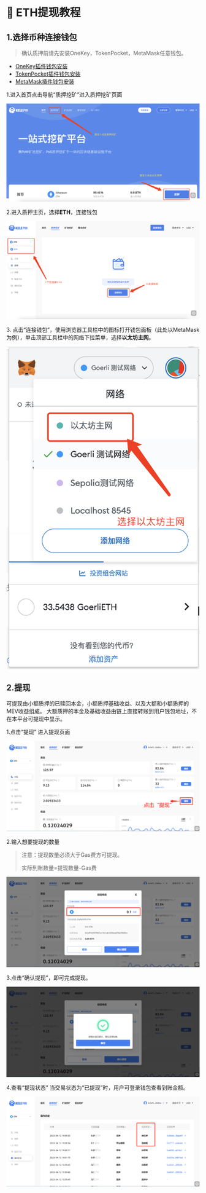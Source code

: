 
# 🔑 ETH提现教程

## **1.选择币种连接钱包**
>确认质押前请先安装OneKey，TokenPocket，MetaMask任意钱包。
- [OneKey插件钱包安装](https://onekey.so/zh_CN/download?client=browserExtension)
- [TokenPocket插件钱包安装](https://extension.tokenpocket.pro/#/)
- [MetaMask插件钱包安装](https://metamask.io/download/)

1.进入首页点击导航“质押挖矿”进入质押挖矿页面

![](<../../.gitbook/assets/0213/1.png>)

2.进入质押主页，选择**ETH**，连接钱包

![下拉选择ETH](<../../.gitbook/assets/0213/2.png>)

3\. 点击“连接钱包”，使用浏览器工具栏中的图标打开钱包面板（此处以MetaMask为例），单击顶部工具栏中的网络下拉菜单，选择**以太坊主网**。

![选择以太坊主网](<../../.gitbook/assets/0213/5.png>)

## **2.提现**
可提现由小额质押的已赎回本金，小额质押基础收益、以及大额和小额质押的MEV收益组成。
大额质押的本金及基础收益由链上直接转账到用户钱包地址，不在本平台可提现中显示。

1.点击“提现” 进入提现页面

![点击提现](<../../.gitbook/assets/0413/3-1.png>)

2.输入想要提现的数量
>注意：提现数量必须大于Gas费方可提现。
>
>实际到账数量=提现数量-Gas费

![提现数量](<../../.gitbook/assets/0413/3-2.png>)

3.点击“确认提现”，即可完成提现。

![确认提现](<../../.gitbook/assets/0413/3-3.png>)

4.查看“提现状态”
当交易状态为“已提现”时，用户可登录钱包查看到账金额。

![提现状态](<../../.gitbook/assets/0413/3-4.png>)

